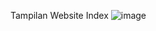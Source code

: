 Tampilan Website Index
![image](https://user-images.githubusercontent.com/79072313/179230610-6e011b06-e19b-47e2-bc7c-75cc32c7c6c2.png)

